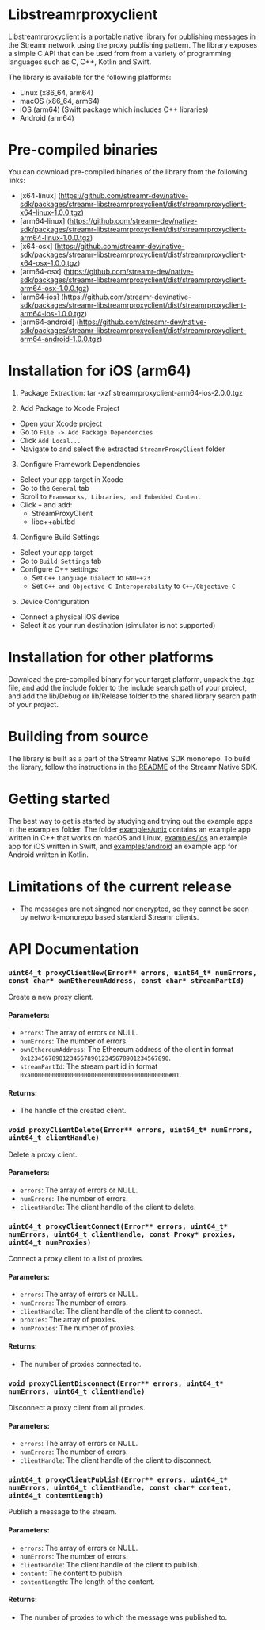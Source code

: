 # Libstreamrproxyclient

Libstreamrproxyclient is a portable native library for publishing messages in the Streamr network using the proxy publishing pattern. The library exposes a simple C API that can be used from from a variety of programming languages such as C, C++, Kotlin and Swift.

The library is available for the following platforms:

- Linux (x86_64, arm64)
- macOS (x86_64, arm64)
- iOS (arm64) (Swift package which includes C++ libraries)
- Android (arm64)

# Pre-compiled binaries

You can download pre-compiled binaries of the library from the following links:
- [x64-linux] (https://github.com/streamr-dev/native-sdk/packages/streamr-libstreamrproxyclient/dist/streamrproxyclient-x64-linux-1.0.0.tgz) 
- [arm64-linux] (https://github.com/streamr-dev/native-sdk/packages/streamr-libstreamrproxyclient/dist/streamrproxyclient-arm64-linux-1.0.0.tgz)
- [x64-osx] (https://github.com/streamr-dev/native-sdk/packages/streamr-libstreamrproxyclient/dist/streamrproxyclient-x64-osx-1.0.0.tgz)
- [arm64-osx] (https://github.com/streamr-dev/native-sdk/packages/streamr-libstreamrproxyclient/dist/streamrproxyclient-arm64-osx-1.0.0.tgz)
- [arm64-ios] (https://github.com/streamr-dev/native-sdk/packages/streamr-libstreamrproxyclient/dist/streamrproxyclient-arm64-ios-1.0.0.tgz)
- [arm64-android] (https://github.com/streamr-dev/native-sdk/packages/streamr-libstreamrproxyclient/dist/streamrproxyclient-arm64-android-1.0.0.tgz)

# Installation for iOS (arm64)

1. Package Extraction: tar -xzf streamrproxyclient-arm64-ios-2.0.0.tgz

2. Add Package to Xcode Project
 - Open your Xcode project
 - Go to `File -> Add Package Dependencies`
 - Click `Add Local...`
 - Navigate to and select the extracted `StreamrProxyClient` folder

3. Configure Framework Dependencies
 - Select your app target in Xcode
 - Go to the `General` tab
 - Scroll to `Frameworks, Libraries, and Embedded Content`
 - Click `+` and add:
   * StreamProxyClient
   * libc++abi.tbd

4. Configure Build Settings
 - Select your app target
 - Go to `Build Settings` tab
 - Configure C++ settings:
   * Set `C++ Language Dialect` to `GNU++23`
   * Set `C++ and Objective-C Interoperability` to `C++/Objective-C`

5. Device Configuration
 - Connect a physical iOS device
 - Select it as your run destination (simulator is not supported)

# Installation for other platforms

Download the pre-compiled binary for your target platform, unpack the .tgz file, and add the include folder to the include search path of your project, and add the lib/Debug or lib/Release folder to the shared library search path of your project.

# Building from source

The library is built as a part of the Streamr Native SDK monorepo. To build the library, follow the instructions in the [README](https://github.com/streamr-dev/native-sdk/blob/main/README.md) of the Streamr Native SDK.

# Getting started

The best way to get is started by studying and trying out the example apps in the examples folder. The folder [examples/unix](examples/unix) contains an example app written in C++ that works on macOS and Linux, [examples/ios](examples/ios) an example app for iOS written in Swift, and [examples/android](examples/android) an example app for Android written in Kotlin.

# Limitations of the current release

* The messages are not singned nor encrypted, so they cannot be seen by network-monorepo based standard Streamr clients.

# API Documentation

### `uint64_t proxyClientNew(Error** errors, uint64_t* numErrors, const char* ownEthereumAddress, const char* streamPartId)`

Create a new proxy client.

#### Parameters:
- `errors`: The array of errors or NULL.
- `numErrors`: The number of errors.
- `ownEthereumAddress`: The Ethereum address of the client in format `0x1234567890123456789012345678901234567890`.
- `streamPartId`: The stream part id in format `0xa000000000000000000000000000000000000000#01`.

#### Returns:
- The handle of the created client.

### `void proxyClientDelete(Error** errors, uint64_t* numErrors, uint64_t clientHandle)`

Delete a proxy client.

#### Parameters:
- `errors`: The array of errors or NULL.
- `numErrors`: The number of errors.
- `clientHandle`: The client handle of the client to delete.

### `uint64_t proxyClientConnect(Error** errors, uint64_t* numErrors, uint64_t clientHandle, const Proxy* proxies, uint64_t numProxies)`

Connect a proxy client to a list of proxies.

#### Parameters:
- `errors`: The array of errors or NULL.
- `numErrors`: The number of errors.
- `clientHandle`: The client handle of the client to connect.
- `proxies`: The array of proxies.
- `numProxies`: The number of proxies.

#### Returns:
- The number of proxies connected to.

### `void proxyClientDisconnect(Error** errors, uint64_t* numErrors, uint64_t clientHandle)`

Disconnect a proxy client from all proxies.

#### Parameters:
- `errors`: The array of errors or NULL.
- `numErrors`: The number of errors.
- `clientHandle`: The client handle of the client to disconnect.

### `uint64_t proxyClientPublish(Error** errors, uint64_t* numErrors, uint64_t clientHandle, const char* content, uint64_t contentLength)`

Publish a message to the stream.

#### Parameters:
- `errors`: The array of errors or NULL.
- `numErrors`: The number of errors.
- `clientHandle`: The client handle of the client to publish.
- `content`: The content to publish.
- `contentLength`: The length of the content.

#### Returns:
- The number of proxies to which the message was published to.








